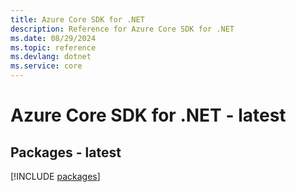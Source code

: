 ```yaml
---
title: Azure Core SDK for .NET
description: Reference for Azure Core SDK for .NET
ms.date: 08/29/2024
ms.topic: reference
ms.devlang: dotnet
ms.service: core
---
```

# Azure Core SDK for .NET - latest
## Packages - latest
[!INCLUDE [packages](core-index.md)]
